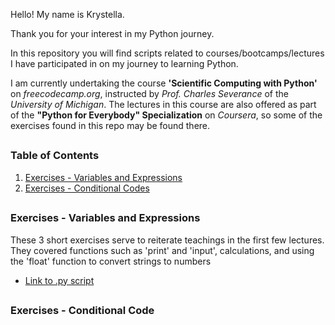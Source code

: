 Hello! My name is Krystella.

Thank you for your interest in my Python journey. 

In this repository you will find scripts related to courses/bootcamps/lectures I have participated in on my journey to learning Python.

I am currently undertaking the course **'Scientific Computing with Python'** on _freecodecamp.org_, instructed by _Prof. Charles Severance_ of the _University of Michigan_.
The lectures in this course are also offered as part of the **"Python for Everybody" Specialization** on _Coursera_, so some of the exercises found in this repo may be found there.

##

### **Table of Contents**
1. [Exercises - Variables and Expressions](#Exercises---Variables-and-Expressions)
2. [Exercises - Conditional Codes](#Conditional-Code)

##

### **Exercises - Variables and Expressions**

These 3 short exercises serve to reiterate teachings in the first few lectures. They covered functions such as 'print' and 'input', calculations, and using the 'float' function to convert strings to numbers

* [Link to .py script](Exercises_basics.py)

##

### **Exercises - Conditional Code**
